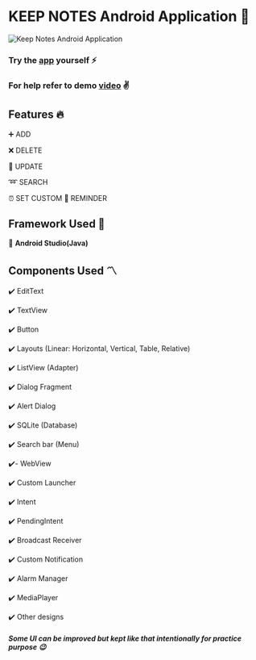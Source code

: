 # KEEP NOTES Android Application :notebook:

![Keep Notes Android Application](https://github.com/akash2099/Resources/blob/master/Keep_Notes_Android_Application/Keep_Notes_GIF.gif)

### **Try the [app](https://github.com/akash2099/Resources/blob/master/Keep_Notes_Android_Application/Keep_Notes.apk) yourself :zap:**
### **For help refer to demo [video](https://github.com/akash2099/Resources/blob/master/Keep_Notes_Android_Application/Screen_Recording_Keep_Notes.mp4) :v:**


## Features :fire:

:heavy_plus_sign: ADD

:x: DELETE

:arrows_counterclockwise: UPDATE

:loop: SEARCH

:alarm_clock: SET CUSTOM :date: REMINDER


## Framework Used :star2:

:iphone: **Android Studio(Java)**


## Components Used 〽️

:heavy_check_mark: EditText

:heavy_check_mark: TextView

:heavy_check_mark: Button

:heavy_check_mark: Layouts (Linear: Horizontal, Vertical, Table, Relative)

:heavy_check_mark: ListView (Adapter)

:heavy_check_mark: Dialog Fragment

:heavy_check_mark: Alert Dialog

:heavy_check_mark: SQLite (Database)

:heavy_check_mark: Search bar (Menu)

:heavy_check_mark:- WebView

:heavy_check_mark: Custom Launcher

:heavy_check_mark: Intent

:heavy_check_mark: PendingIntent

:heavy_check_mark: Broadcast Receiver

:heavy_check_mark: Custom Notification

:heavy_check_mark: Alarm Manager

:heavy_check_mark: MediaPlayer

:heavy_check_mark: Other designs


#### *Some UI can be improved but kept like that intentionally for practice purpose :wink:*
